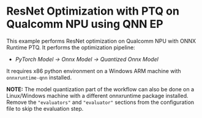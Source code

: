 # ResNet Optimization with PTQ on Qualcomm NPU using QNN EP

This example performs ResNet optimization on Qualcomm NPU with ONNX Runtime PTQ. It performs the optimization pipeline:
- *PyTorch Model -> Onnx Model -> Quantized Onnx Model*

It requires x86 python environment on a Windows ARM machine with `onnxruntime-qnn` installed.

**NOTE:** The model quantization part of the workflow can also be done on a Linux/Windows machine with a different onnxruntime package installed. Remove the `"evaluators"` and `"evaluator"` sections from the configuration file to skip the evaluation step.
